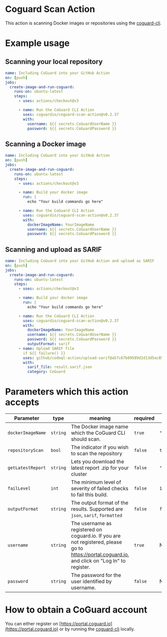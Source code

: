 # Coguard Scan Action

This action is scanning Docker images or repositories using the
[coguard-cli](https://github.com/coguardio/coguard-cli).

# Example usage

## Scanning your local repository

```yaml
name: Including CoGuard into your GitHub Action
on: [push]
jobs:
  create-image-and-run-coguard:
    runs-on: ubuntu-latest
    steps:
      - uses: actions/checkout@v3

      - name: Run the CoGuard CLI Action
        uses: coguardio/coguard-scan-action@v0.2.37
        with:
          username: ${{ secrets.CoGuardUserName }}
          password: ${{ secrets.CoGuardPassword }}
```

## Scanning a Docker image

```yaml
name: Including CoGuard into your GitHub Action
on: [push]
jobs:
  create-image-and-run-coguard:
    runs-on: ubuntu-latest
    steps:
      - uses: actions/checkout@v3

      - name: Build your docker image
        run: |
          echo "Your build commands go here"

      - name: Run the CoGuard CLI Action
        uses: coguardio/coguard-scan-action@v0.2.37
        with:
          dockerImageName: YourImageName
          username: ${{ secrets.CoGuardUserName }}
          password: ${{ secrets.CoGuardPassword }}
```

## Scanning and upload as SARIF

```yaml
name: Including CoGuard into your GitHub Action and upload as SARIF
on: [push]
jobs:
  create-image-and-run-coguard:
    runs-on: ubuntu-latest
    steps:
      - uses: actions/checkout@v3

      - name: Build your docker image
        run: |
          echo "Your build commands go here"

      - name: Run the CoGuard CLI Action
        uses: coguardio/coguard-scan-action@v0.2.37
        with:
          dockerImageName: YourImageName
          username: ${{ secrets.CoGuardUserName }}
          password: ${{ secrets.CoGuardPassword }}
          outputFormat: sarif
      - name: Upload SARIF file
        if ${{ failure() }}
        uses: github/codeql-action/upload-sarif@a57c67b89589d2d13d5ac85a9fc4679c7539f94c
        with:
          sarif_file: result.sarif.json
          category: CoGuard
```

# Parameters which this action accepts

| Parameter         | type     | meaning | required | default |
|--------------|-----------|------------|-----------|---------|
| `dockerImageName` | `string` | The Docker image name which the CoGuard CLI should scan. | `true`    | `""` |
| `repositoryScan`    | `bool`  | The indicator if you wish to scan the repository | `false` | `true` |
| `getLatestReport`    | `string`  | Lets you download the latest report .zip for your cluster | `false` | `""` |
| `failLevel` | `int` |  The minimum level of severity of failed checks to fail this build. | `false` | `1`   |
| `outputFormat` | `string` | The output format of the results. Supported are `json`, `sarif`, `formatted` | `false` | `formatted` |
| `username` | `string` | The username as registered on coguard.io. If you are not registered, please go to https://portal.coguard.io, and click on "Log In" to register. | `true` | N/A |
| `password` | `string` | The password for the user identified by username. | `false` | N/A |

# How to obtain a CoGuard account

You can either register on [https://portal.coguard.io](https://portal.coguard.io) or
by running the [coguard-cli](https://github.com/coguardio/coguard-cli) locally.
